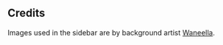 
## Credits
Images used in the sidebar are by background artist [Waneella](https://twitter.com/waneella_).

